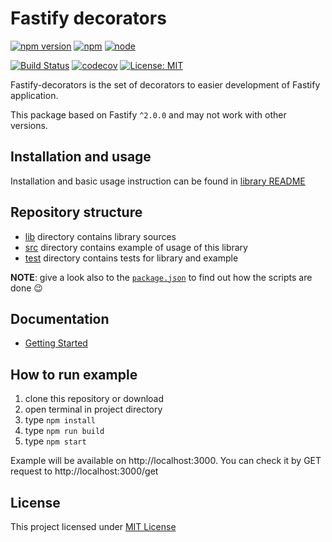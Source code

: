 # Fastify decorators
[![npm version](https://badge.fury.io/js/fastify-decorators.svg?colorB=brightgreen)](https://www.npmjs.com/package/fastify-decorators)
[![npm](https://img.shields.io/npm/dm/fastify-decorators.svg?colorB=brightgreen)](https://www.npmjs.com/package/fastify-decorators)
[![node](https://img.shields.io/node/v/fastify-decorators.svg?colorB=brightgreen)](https://www.npmjs.com/package/fastify-decorators)

[![Build Status](https://travis-ci.com/L2jLiga/fastify-decorators.svg?branch=master)](https://travis-ci.com/L2jLiga/fastify-decorators)
[![codecov](https://codecov.io/gh/L2jLiga/fastify-decorators/branch/master/graph/badge.svg)](https://codecov.io/gh/L2jLiga/fastify-decorators)
[![License: MIT](https://img.shields.io/badge/License-MIT-brightgreen.svg)](https://opensource.org/licenses/MIT)

Fastify-decorators is the set of decorators to easier development of Fastify application.

This package based on Fastify `^2.0.0` and may not work with other versions.

## Installation and usage

Installation and basic usage instruction can be found in [library README]

## Repository structure

- [lib] directory contains library sources
- [src] directory contains example of usage of this library
- [test] directory contains tests for library and example

**NOTE**: give a look also to the [`package.json`] to find out how the scripts are done 😉

## Documentation

- [Getting Started]

## How to run example

1. clone this repository or download
1. open terminal in project directory
1. type `npm install`
1. type `npm run build`
1. type `npm start`

Example will be available on http://localhost:3000. You can check it by GET request to http://localhost:3000/get

## License

This project licensed under [MIT License]

[library README]: ./lib/README.md
[lib]: ./lib
[src]: ./src
[test]: ./test
[`package.json`]: ./package.json
[Getting Started]: ./docs/Getting-Started.md
[MIT License]: https://github.com/L2jLiga/fastify-decorators/blob/master/LICENSE
